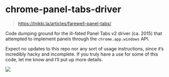 # chrome-panel-tabs-driver

> <https://lnikki.la/articles/farewell-panel-tabs/>

Code dumping ground for the ill-fated Panel Tabs v2 driver (ca. 2015) that
attempted to implement panels through the `chrome.app.windows` API.

Expect no updates to this repo nor any sort of usage instructions, since it’s
incredibly hacky and incomplete. If you truly have a use for some of this code,
let me know and I’ll put up more details.

![](https://cloud.githubusercontent.com/assets/1291143/11320023/88b46172-9095-11e5-8e10-4d937c33cd8f.jpg)
